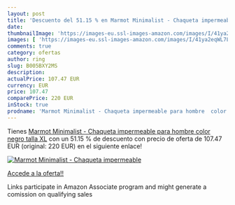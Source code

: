 ```yaml
---
layout: post
title: 'Descuento del 51.15 % en Marmot Minimalist - Chaqueta impermeable'
date: 
thumbnailImage: 'https://images-eu.ssl-images-amazon.com/images/I/41ya2eqWL7L._SL200_.jpg'
images: [ 'https://images-eu.ssl-images-amazon.com/images/I/41ya2eqWL7L._SL200_.jpg' ]
comments: true
category: ofertas
author: ring
slug: B005BXY2MS
description:
actualPrice: 107.47 EUR
currency: EUR
price: 107.47
comparePrice: 220 EUR
inStock: true
prodname: 'Marmot Minimalist - Chaqueta impermeable para hombre  color negro  talla XL'
---
```


Tienes [Marmot Minimalist - Chaqueta impermeable para hombre  color negro  talla XL](https://www.amazon.es/dp/B005BXY2MS/?tag=tolees-21) con un 51.15 % de descuento con precio de oferta de 107.47 EUR (original: 220 EUR) en el siguiente enlace!

[![Marmot Minimalist - Chaqueta impermeable](https://images-eu.ssl-images-amazon.com/images/I/41ya2eqWL7L._SL200_.jpg)](https://www.amazon.es/dp/B005BXY2MS/?tag=tolees-21)

[Accede a la oferta!!](https://www.amazon.es/dp/B005BXY2MS/?tag=tolees-21)

Links participate in Amazon Associate program and might generate a comission on qualifying sales



